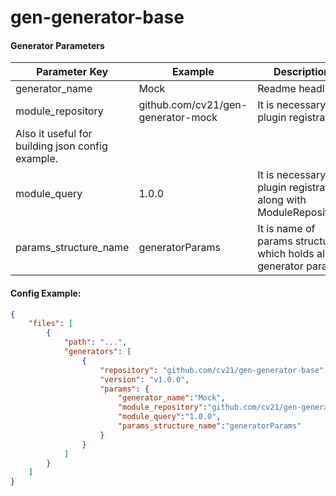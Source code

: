 # gen-generator-base


#### Generator Parameters
| Parameter Key | Example | Description |
| --- | --- | --- |
|generator_name|Mock|Readme headline.|
|module_repository|github.com/cv21/gen-generator-mock|It is necessary for plugin registration.
Also it useful for building json config example.|
|module_query|1.0.0|It is necessary for plugin registration along with ModuleRepository.|
|params_structure_name|generatorParams|It is name of params structure which holds all generator params.|

#### Config Example:

```json
{
    "files": [
        {
            "path": "...",
            "generators": [
                {
                    "repository": "github.com/cv21/gen-generator-base",
                    "version": "v1.0.0",
                    "params": {
                        "generator_name":"Mock",
						"module_repository":"github.com/cv21/gen-generator-mock",
						"module_query":"1.0.0",
						"params_structure_name":"generatorParams"
                    }
                }
            ]
        }
    ]
}
```

